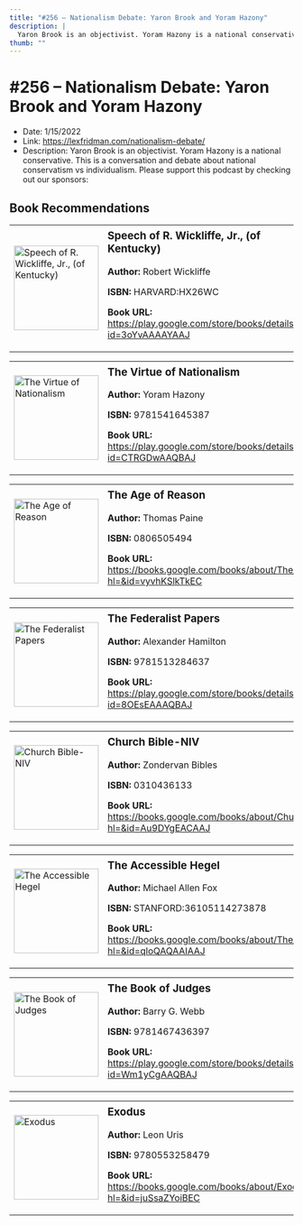 ```yaml
---
title: "#256 – Nationalism Debate: Yaron Brook and Yoram Hazony"
description: |
  Yaron Brook is an objectivist. Yoram Hazony is a national conservative. This is a conversation and debate about national conservatism vs individualism. Please support this podcast by checking out our sponsors:"
thumb: ""
---
```


# #256 – Nationalism Debate: Yaron Brook and Yoram Hazony

  - Date: 1/15/2022
  - Link: https://lexfridman.com/nationalism-debate/
  - Description: Yaron Brook is an objectivist. Yoram Hazony is a national conservative. This is a conversation and debate about national conservatism vs individualism. Please support this podcast by checking out our sponsors:

## Book Recommendations

<table style="border: none;"><tr style="border: none;"><td style="border: none;"><img src="https://books.google.com/books/content?id=3oYvAAAAYAAJ&printsec=frontcover&img=1&zoom=1&edge=curl&source=gbs_api" alt="Speech of R. Wickliffe, Jr., (of Kentucky)" width="150" style="vertical-align: top;"></td><td style="border: none; vertical-align: top;"><h3 style='margin-top: 5'>Speech of R. Wickliffe, Jr., (of Kentucky)</h3><p><strong>Author:</strong> Robert Wickliffe</p><p><strong>ISBN:</strong> HARVARD:HX26WC</p><p><strong>Book URL:</strong> <a href="https://play.google.com/store/books/details?id=3oYvAAAAYAAJ">https://play.google.com/store/books/details?id=3oYvAAAAYAAJ</a></p></td></tr></table>
<table style="border: none;"><tr style="border: none;"><td style="border: none;"><img src="https://books.google.com/books/content?id=CTRGDwAAQBAJ&printsec=frontcover&img=1&zoom=1&edge=curl&source=gbs_api" alt="The Virtue of Nationalism" width="150" style="vertical-align: top;"></td><td style="border: none; vertical-align: top;"><h3 style='margin-top: 5'>The Virtue of Nationalism</h3><p><strong>Author:</strong> Yoram Hazony</p><p><strong>ISBN:</strong> 9781541645387</p><p><strong>Book URL:</strong> <a href="https://play.google.com/store/books/details?id=CTRGDwAAQBAJ">https://play.google.com/store/books/details?id=CTRGDwAAQBAJ</a></p></td></tr></table>
<table style="border: none;"><tr style="border: none;"><td style="border: none;"><img src="https://books.google.com/books/content?id=vyvhKSlkTkEC&printsec=frontcover&img=1&zoom=1&source=gbs_api" alt="The Age of Reason" width="150" style="vertical-align: top;"></td><td style="border: none; vertical-align: top;"><h3 style='margin-top: 5'>The Age of Reason</h3><p><strong>Author:</strong> Thomas Paine</p><p><strong>ISBN:</strong> 0806505494</p><p><strong>Book URL:</strong> <a href="https://books.google.com/books/about/The_Age_of_Reason.html?hl=&id=vyvhKSlkTkEC">https://books.google.com/books/about/The_Age_of_Reason.html?hl=&id=vyvhKSlkTkEC</a></p></td></tr></table>
<table style="border: none;"><tr style="border: none;"><td style="border: none;"><img src="https://books.google.com/books/content?id=8OEsEAAAQBAJ&printsec=frontcover&img=1&zoom=1&edge=curl&source=gbs_api" alt="The Federalist Papers" width="150" style="vertical-align: top;"></td><td style="border: none; vertical-align: top;"><h3 style='margin-top: 5'>The Federalist Papers</h3><p><strong>Author:</strong> Alexander Hamilton</p><p><strong>ISBN:</strong> 9781513284637</p><p><strong>Book URL:</strong> <a href="https://play.google.com/store/books/details?id=8OEsEAAAQBAJ">https://play.google.com/store/books/details?id=8OEsEAAAQBAJ</a></p></td></tr></table>
<table style="border: none;"><tr style="border: none;"><td style="border: none;"><img src="https://books.google.com/books/content?id=Au9DYgEACAAJ&printsec=frontcover&img=1&zoom=1&source=gbs_api" alt="Church Bible-NIV" width="150" style="vertical-align: top;"></td><td style="border: none; vertical-align: top;"><h3 style='margin-top: 5'>Church Bible-NIV</h3><p><strong>Author:</strong> Zondervan Bibles</p><p><strong>ISBN:</strong> 0310436133</p><p><strong>Book URL:</strong> <a href="https://books.google.com/books/about/Church_Bible_NIV.html?hl=&id=Au9DYgEACAAJ">https://books.google.com/books/about/Church_Bible_NIV.html?hl=&id=Au9DYgEACAAJ</a></p></td></tr></table>
<table style="border: none;"><tr style="border: none;"><td style="border: none;"><img src="https://books.google.com/books/content?id=qloQAQAAIAAJ&printsec=frontcover&img=1&zoom=1&source=gbs_api" alt="The Accessible Hegel" width="150" style="vertical-align: top;"></td><td style="border: none; vertical-align: top;"><h3 style='margin-top: 5'>The Accessible Hegel</h3><p><strong>Author:</strong> Michael Allen Fox</p><p><strong>ISBN:</strong> STANFORD:36105114273878</p><p><strong>Book URL:</strong> <a href="https://books.google.com/books/about/The_Accessible_Hegel.html?hl=&id=qloQAQAAIAAJ">https://books.google.com/books/about/The_Accessible_Hegel.html?hl=&id=qloQAQAAIAAJ</a></p></td></tr></table>
<table style="border: none;"><tr style="border: none;"><td style="border: none;"><img src="https://books.google.com/books/content?id=Wm1yCgAAQBAJ&printsec=frontcover&img=1&zoom=1&edge=curl&source=gbs_api" alt="The Book of Judges" width="150" style="vertical-align: top;"></td><td style="border: none; vertical-align: top;"><h3 style='margin-top: 5'>The Book of Judges</h3><p><strong>Author:</strong> Barry G. Webb</p><p><strong>ISBN:</strong> 9781467436397</p><p><strong>Book URL:</strong> <a href="https://play.google.com/store/books/details?id=Wm1yCgAAQBAJ">https://play.google.com/store/books/details?id=Wm1yCgAAQBAJ</a></p></td></tr></table>
<table style="border: none;"><tr style="border: none;"><td style="border: none;"><img src="https://books.google.com/books/content?id=juSsaZYoiBEC&printsec=frontcover&img=1&zoom=1&edge=curl&source=gbs_api" alt="Exodus" width="150" style="vertical-align: top;"></td><td style="border: none; vertical-align: top;"><h3 style='margin-top: 5'>Exodus</h3><p><strong>Author:</strong> Leon Uris</p><p><strong>ISBN:</strong> 9780553258479</p><p><strong>Book URL:</strong> <a href="https://books.google.com/books/about/Exodus.html?hl=&id=juSsaZYoiBEC">https://books.google.com/books/about/Exodus.html?hl=&id=juSsaZYoiBEC</a></p></td></tr></table>

